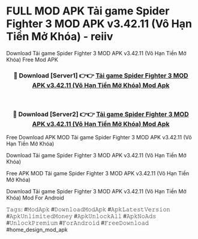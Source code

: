# FULL MOD APK Tải game Spider Fighter 3 MOD APK v3.42.11 (Vô Hạn Tiền Mở Khóa) - reiiv
Download Tải game Spider Fighter 3 MOD APK v3.42.11 (Vô Hạn Tiền Mở Khóa) Free Mod APK

<div align="center">
<h3>🔴 Download [Server1] 👉👉 <a href="https://apk-comot.site?title=Tải_game_Spider_Fighter_3_MOD_APK_v3.42.11_(Vô_Hạn_Tiền_Mở_Khóa)">Tải game Spider Fighter 3 MOD APK v3.42.11 (Vô Hạn Tiền Mở Khóa) Mod Apk</a></h3><br>

<h3>🔴 Download [Server2] 👉👉 <a href="https://apk-comot.site?title=Tải_game_Spider_Fighter_3_MOD_APK_v3.42.11_(Vô_Hạn_Tiền_Mở_Khóa)">Tải game Spider Fighter 3 MOD APK v3.42.11 (Vô Hạn Tiền Mở Khóa) Mod Apk</a></h3>
</div>


Free Download APK MOD Tải game Spider Fighter 3 MOD APK v3.42.11 (Vô Hạn Tiền Mở Khóa)

Download Tải game Spider Fighter 3 MOD APK v3.42.11 (Vô Hạn Tiền Mở Khóa) 

Free APK MOD Tải game Spider Fighter 3 MOD APK v3.42.11 (Vô Hạn Tiền Mở Khóa) 

Download Tải game Spider Fighter 3 MOD APK v3.42.11 (Vô Hạn Tiền Mở Khóa) Mod For Android

𝚃𝚊𝚐𝚜: #𝙼𝚘𝚍𝙰𝚙𝚔 #𝙳𝚘𝚠𝚗𝚕𝚘𝚊𝚍𝙼𝚘𝚍𝙰𝚙𝚔 #𝙰𝚙𝚔𝙻𝚊𝚝𝚎𝚜𝚝𝚅𝚎𝚛𝚜𝚒𝚘𝚗 #𝙰𝚙𝚔𝚄𝚗𝚕𝚒𝚖𝚒𝚝𝚎𝚍𝙼𝚘𝚗𝚎𝚢 #𝙰𝚙𝚔𝚄𝚗𝚕𝚘𝚌𝚔𝙰𝚕𝚕 #𝙰𝚙𝚔𝙽𝚘𝙰𝚍𝚜 #𝚄𝚗𝚕𝚘𝚌𝚔𝙿𝚛𝚎𝚖𝚒𝚞𝚖 #𝙵𝚘𝚛𝙰𝚗𝚍𝚛𝚘𝚒𝚍 #𝙵𝚛𝚎𝚎𝙳𝚘𝚠𝚗𝚕𝚘𝚊𝚍 #home_design_mod_apk